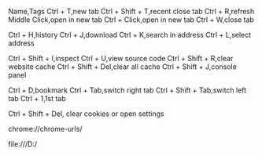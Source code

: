 Name,Tags
Ctrl + T,new tab
Ctrl + Shift + T,recent close tab
Ctrl + R,refresh
Middle Click,open in new tab
Ctrl + Click,open in new tab
Ctrl + W,close tab


Ctrl + H,history
Ctrl + J,download
Ctrl + K,search in address
Ctrl + L,select address

Ctrl + Shift + I,inspect
Ctrl + U,view source code
Ctrl + Shift + R,clear website cache
Ctrl + Shift + Del,clear all cache
Ctrl + Shift + J,console panel

Ctrl + D,bookmark
Ctrl + Tab,switch right tab
Ctrl + Shift + Tab,switch left tab
Ctrl + 1,1st tab

Ctrl + Shift + Del, clear cookies or open settings

chrome://chrome-urls/

file:///D:/

